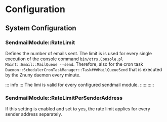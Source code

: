 # Configuration

## System Configuration

### SendmailModule::RateLimit

Defines the number of emails sent. The limit is is used for every single execution of the console command `bin/otrs.Console.pl Maint::Email::MailQueue --send`.
Therefore, also for the cron task `Daemon::SchedulerCronTaskManager::Task###MailQueueSend` that is executed by the Znuny daemon every minute.

::: info  :::
The limi is valid for every configured sendmail module.
:::::::::::


### SendmailModule::RateLimitPerSenderAddress
If this setting is enabled and set to yes, the rate limit applies for every sender address separately.
